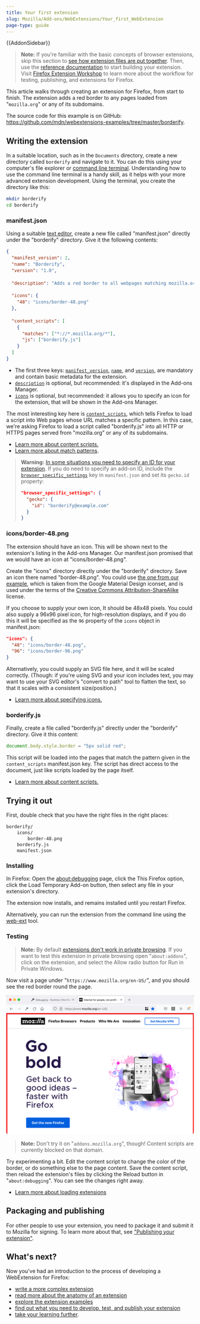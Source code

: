 ```yaml
---
title: Your first extension
slug: Mozilla/Add-ons/WebExtensions/Your_first_WebExtension
page-type: guide
---
```


{{AddonSidebar}}

> **Note:** If you're familiar with the basic concepts of browser extensions, skip this section to [see how extension files are put together](/en-US/docs/Mozilla/Add-ons/WebExtensions/Anatomy_of_a_WebExtension). Then, use the [reference documentation](/en-US/docs/Mozilla/Add-ons/WebExtensions#reference) to start building your extension. Visit [Firefox Extension Workshop](https://extensionworkshop.com/?utm_source=developer.mozilla.org&utm_medium=documentation&utm_campaign=your-first-extension) to learn more about the workflow for testing, publishing, and extensions for Firefox.

This article walks through creating an extension for Firefox, from start to finish. The extension adds a red border to any pages loaded from "`mozilla.org`" or any of its subdomains.

The source code for this example is on GitHub: <https://github.com/mdn/webextensions-examples/tree/master/borderify>.

## Writing the extension

In a suitable location, such as in the `Documents` directory, create a new directory called `borderify` and navigate to it. You can do this using your computer's file explorer or [command line terminal](/en-US/docs/Learn/Tools_and_testing/Understanding_client-side_tools/Command_line). Understanding how to use the command line terminal is a handy skill, as it helps with your more advanced extension development. Using the terminal, you create the directory like this:

```bash
mkdir borderify
cd borderify
```

### manifest.json

Using a suitable [text editor](/en-US/docs/Learn/Common_questions/Tools_and_setup/Available_text_editors), create a new file called "manifest.json" directly under the "borderify" directory. Give it the following contents:

```json
{
  "manifest_version": 2,
  "name": "Borderify",
  "version": "1.0",

  "description": "Adds a red border to all webpages matching mozilla.org.",

  "icons": {
    "48": "icons/border-48.png"
  },

  "content_scripts": [
    {
      "matches": ["*://*.mozilla.org/*"],
      "js": ["borderify.js"]
    }
  ]
}
```

- The first three keys: [`manifest_version`](/en-US/docs/Mozilla/Add-ons/WebExtensions/manifest.json/manifest_version), [`name`](/en-US/docs/Mozilla/Add-ons/WebExtensions/manifest.json/name), and [`version`](/en-US/docs/Mozilla/Add-ons/WebExtensions/manifest.json/version), are mandatory and contain basic metadata for the extension.
- [`description`](/en-US/docs/Mozilla/Add-ons/WebExtensions/manifest.json/description) is optional, but recommended: it's displayed in the Add-ons Manager.
- [`icons`](/en-US/docs/Mozilla/Add-ons/WebExtensions/manifest.json/icons) is optional, but recommended: it allows you to specify an icon for the extension, that will be shown in the Add-ons Manager.

The most interesting key here is [`content_scripts`](/en-US/docs/Mozilla/Add-ons/WebExtensions/manifest.json/content_scripts), which tells Firefox to load a script into Web pages whose URL matches a specific pattern. In this case, we're asking Firefox to load a script called "borderify.js" into all HTTP or HTTPS pages served from "mozilla.org" or any of its subdomains.

- [Learn more about content scripts.](/en-US/docs/Mozilla/Add-ons/WebExtensions/Content_scripts)
- [Learn more about match patterns](/en-US/docs/Mozilla/Add-ons/WebExtensions/Match_patterns).

> **Warning:** [In some situations you need to specify an ID for your extension](https://extensionworkshop.com/documentation/develop/extensions-and-the-add-on-id/#when_do_you_need_an_add-on_id). If you do need to specify an add-on ID, include the [`browser_specific_settings`](/en-US/docs/Mozilla/Add-ons/WebExtensions/manifest.json/browser_specific_settings) key in `manifest.json` and set its `gecko.id` property:
>
> ```json
> "browser_specific_settings": {
>   "gecko": {
>     "id": "borderify@example.com"
>   }
> }
> ```

### icons/border-48.png

The extension should have an icon. This will be shown next to the extension's listing in the Add-ons Manager. Our manifest.json promised that we would have an icon at "icons/border-48.png".

Create the "icons" directory directly under the "borderify" directory. Save an icon there named "border-48.png". You could use [the one from our example](https://raw.githubusercontent.com/mdn/webextensions-examples/master/borderify/icons/border-48.png), which is taken from the Google Material Design iconset, and is used under the terms of the [Creative Commons Attribution-ShareAlike](https://creativecommons.org/licenses/by-sa/3.0/) license.

If you choose to supply your own icon, It should be 48x48 pixels. You could also supply a 96x96 pixel icon, for high-resolution displays, and if you do this it will be specified as the `96` property of the `icons` object in manifest.json:

```json
"icons": {
  "48": "icons/border-48.png",
  "96": "icons/border-96.png"
}
```

Alternatively, you could supply an SVG file here, and it will be scaled correctly. (Though: if you're using SVG and your icon includes text, you may want to use your SVG editor's "convert to path" tool to flatten the text, so that it scales with a consistent size/position.)

- [Learn more about specifying icons.](/en-US/docs/Mozilla/Add-ons/WebExtensions/manifest.json/icons)

### borderify.js

Finally, create a file called "borderify.js" directly under the "borderify" directory. Give it this content:

```js
document.body.style.border = "5px solid red";
```

This script will be loaded into the pages that match the pattern given in the `content_scripts` manifest.json key. The script has direct access to the document, just like scripts loaded by the page itself.

- [Learn more about content scripts.](/en-US/docs/Mozilla/Add-ons/WebExtensions/Content_scripts)

## Trying it out

First, double check that you have the right files in the right places:

```
borderify/
    icons/
        border-48.png
    borderify.js
    manifest.json
```

### Installing

In Firefox: Open the [about:debugging](https://firefox-source-docs.mozilla.org/devtools-user/about_colon_debugging/index.html) page, click the This Firefox option, click the Load Temporary Add-on button, then select any file in your extension's directory.

The extension now installs, and remains installed until you restart Firefox.

Alternatively, you can run the extension from the command line using the [web-ext](https://extensionworkshop.com/documentation/develop/getting-started-with-web-ext/) tool.

### Testing

> **Note:** By default [extensions don't work in private browsing](https://support.mozilla.org/en-US/kb/extensions-private-browsing). If you want to test this extension in private browsing open "`about:addons`", click on the extension, and select the Allow radio button for Run in Private Windows.

Now visit a page under "`https://www.mozilla.org/en-US/`", and you should see the red border round the page.

![Border displayed on mozilla.org](border_on_mozilla_org.png)

> **Note:** Don't try it on "`addons.mozilla.org`", though! Content scripts are currently blocked on that domain.

Try experimenting a bit. Edit the content script to change the color of the border, or do something else to the page content. Save the content script, then reload the extension's files by clicking the Reload button in "`about:debugging`". You can see the changes right away.

- [Learn more about loading extensions](https://extensionworkshop.com/documentation/develop/temporary-installation-in-firefox/)

## Packaging and publishing

For other people to use your extension, you need to package it and submit it to Mozilla for signing. To learn more about that, see ["Publishing your extension"](https://extensionworkshop.com/documentation/publish/package-your-extension/).

## What's next?

Now you've had an introduction to the process of developing a WebExtension for Firefox:

- [write a more complex extension](/en-US/docs/Mozilla/Add-ons/WebExtensions/Your_second_WebExtension)
- [read more about the anatomy of an extension](/en-US/docs/Mozilla/Add-ons/WebExtensions/Anatomy_of_a_WebExtension)
- [explore the extension examples](/en-US/docs/Mozilla/Add-ons/WebExtensions/Examples)
- [find out what you need to develop, test, and publish your extension](/en-US/docs/Mozilla/Add-ons/WebExtensions/What_next)
- [take your learning further](/en-US/docs/Mozilla/Add-ons/WebExtensions/What_next#continue_your_learning_experience).
